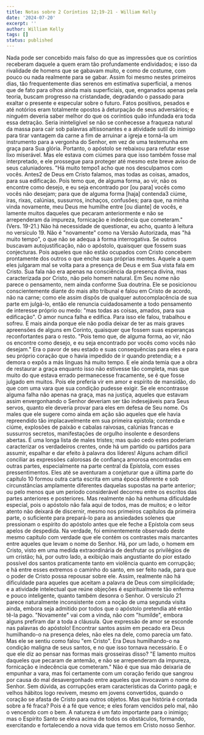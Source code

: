```yaml
---
title: Notas sobre 2 Coríntios 12;19-21 - William Kelly
date: '2024-07-20'
excerpt: ''
author: William Kelly
tags: []
status: published
---
```

Nada pode ser concebido mais falso do que as impressões que os coríntios
receberam daquele a quem eram tão profundamente endividados; e isso da
rivalidade de homens que se gabavam muito, e como de costume, com pouco
ou nada realmente para se gabar. Assim foi mesmo nestes primeiros dias,
tão frequentemente dias serenos em estimativa superficial, a menos que
de fato para olhos ainda mais superficiais, que, enganados apenas pela
teoria, buscam progresso na cristandade, degradando o passado para
exaltar o presente e especular sobre o futuro. Fatos positivos, pesados
e até notórios eram totalmente opostos à deturpação de seus adversários;
e ninguém deveria saber melhor do que os coríntios quão infundada era
toda essa detração. Seria ininteligível se não se conhecesse a fraqueza
natural da massa para cair sob palavras altissonantes e a atividade
sutil do inimigo para tirar vantagem da carne a fim de arruinar a igreja
e torná-la um instrumento para a vergonha do Senhor, em vez de uma
testemunha em graça para Sua glória. Portanto, o apóstolo se rebaixou
para refutar esse lixo miserável. Mas ele estava com ciúmes para que
isso também fosse mal interpretado, e ele prossegue para proteger até
mesmo este breve aviso de seus caluniadores. \"Há muito tempo1 acho que
nos desculpamos com vocês. Antes2 de Deus em Cristo falamos, mas todas
as coisas, amados, para sua edificação. Pois temo que, de alguma forma,
ao vir, não os encontre como desejo, e eu seja encontrado por \[ou
para\] vocês como vocês não desejam; para que de alguma forma \[haja\]
contenda3 ciúme, iras, rixas, calúnias, sussurros, inchaços, confusões;
para que, na minha vinda novamente, meu Deus me humilhe entre \[ou
diante\] de vocês, e lamente muitos daqueles que pecaram anteriormente e
não se arrependeram da impureza, fornicação e indecência que
cometeram.\" (Vers. 19-21.) Não há necessidade de questionar, eu acho,
quanto à leitura no versículo 19. Não é \"novamente\" como na Versão
Autorizada, mas \"há muito tempo\", o que não se adequa à forma
interrogativa. Se outros buscavam autojustificação, não o apóstolo,
quaisquer que fossem suas conjecturas. Pois aqueles que não estão
ocupados com Cristo concebem prontamente dos outros o que enche suas
próprias mentes. Aquele a quem eles julgaram mal se volta para a
presença de Deus e em Sua vista fala em Cristo. Sua fala não era apenas
na consciência da presença divina, mas caracterizada por Cristo, não
pelo homem natural. Em Seu nome não parece o pensamento, nem ainda
conforme Sua doutrina. Ele se posicionou conscientemente diante do mais
alto tribunal e falou em Cristo de acordo, não na carne; como ele assim
dispôs de qualquer autocomplacência de sua parte em julgá-lo, então ele
renuncia cuidadosamente a todo pensamento de interesse próprio ou medo:
\"mas todas as coisas, amados, para sua edificação\". O amor nunca falha
e edifica. Para isso ele falou, trabalhou e sofreu. E mais ainda porque
ele não podia deixar de ter as mais graves apreensões de alguns em
Corinto, quaisquer que fossem suas esperanças reconfortantes para o
resto. \"Pois temo que, de alguma forma, ao vir, não os encontre como
desejo, e eu seja encontrado por vocês como vocês não desejam.\" Era o
pavor de seu estado e suas consequências para eles e para seu próprio
coração que o havia impedido de ir quando pretendia; e a demora o expôs
a más línguas há muito tempo. E ele ainda temia que a obra de restaurar
a graça enquanto isso não estivesse tão completa, mas que muito do que
estava errado permanecesse fracamente, se é que fosse julgado em muitos.
Pois ele preferia vir em amor e espírito de mansidão, do que com uma
vara que sua condição pudesse exigir. Se ele encontrasse alguma falha
não apenas na graça, mas na justiça, aqueles que estavam assim
envergonhando o Senhor deveriam ser tão indesejáveis para Seus servos,
quanto ele deveria provar para eles em defesa de Seu nome. Os males que
ele sugere como ainda em ação são aqueles que ele havia repreendido tão
implacavelmente em sua primeira epístola; contenda e ciúme, explosões de
paixão e cabalas raivosas, calúnias francas e sussurros secretos,
manifestações de orgulho insolente e desordens abertas. É uma longa
lista de males tristes; mas quão cedo estes poderiam caracterizar os
verdadeiros crentes, onde há um partido ou partidos para assumir,
espalhar e dar efeito à palavra dos líderes! Alguns acham difícil
conciliar as expressões calorosas de confiança amorosa encontradas em
outras partes, especialmente na parte central da Epístola, com esses
pressentimentos. Eles até se aventuram a conjeturar que a última parte
do capítulo 10 formou outra carta escrita em uma época diferente e sob
circunstâncias amplamente diferentes daquelas supostas na parte
anterior; ou pelo menos que um período considerável decorreu entre os
escritos das partes anteriores e posteriores. Mas realmente não há
nenhuma dificuldade especial, pois o apóstolo não fala aqui de todos,
mas de muitos; e o leitor atento não deixará de discernir, mesmo nos
primeiros capítulos da primeira parte, o suficiente para prepará-lo para
as ansiedades solenes que pressionam o espírito do apóstolo antes que
ele feche a Epístola com seus apelos de despedida. Na verdade, foi
eminentemente observado deste mesmo capítulo com verdade que ele contém
os contrastes mais marcantes entre aqueles que levam o nome do Senhor.
Há, por um lado, o homem em Cristo, visto em uma medida extraordinária
de desfrutar os privilégios de um cristão; há, por outro lado, a
exibição mais angustiante do pior estado possível dos santos
praticamente tanto em violência quanto em corrupção; e há entre esses
extremos o caminho do santo, em ser feito nada, para que o poder de
Cristo possa repousar sobre ele. Assim, realmente não há dificuldade
para aqueles que aceitam a palavra de Deus com simplicidade; e a
atividade intelectual que reúne objeções é espiritualmente tão enferma e
pouco inteligente, quanto também desonra o Senhor. O versículo 21 parece
naturalmente inconsistente com a noção de uma segunda visita ainda,
embora seja admitido por todos que o apóstolo pretendia até então tê-la
pago. \"Novamente\" vai com a vinda, não com \"humilde\", embora alguns
prefiram dar a toda a cláusula. Que expressão de amor se esconde nas
palavras do apóstolo! Encontrar santos assim em pecado era Deus
humilhando-o na presença deles, não eles na dele, como parecia um fato.
Mas ele se sentiu como falou \"em Cristo\". Era Deus humilhando-o na
condição maligna de seus santos, e no que isso tornava necessário. E o
que ele diz ao pensar nas formas mais grosseiras disso? \"E lamento
muitos daqueles que pecaram de antemão, e não se arrependeram da
impureza, fornicação e indecência que cometeram.\" Não é que sua mão
deixaria de empunhar a vara, mas foi certamente com um coração ferido
que sangrou por causa do mal desavergonhado entre aqueles que invocavam
o nome do Senhor. Sem dúvida, as corrupções eram características da
Corinto pagã; e velhos hábitos logo revivem, mesmo em jovens
convertidos, quando o coração se afasta de Cristo para outros objetos.
Mas que história é contada sobre a fé fraca? Pois é a fé que vence; e
eles foram vencidos pelo mal, não o vencendo com o bem. A natureza é um
fato importante para o inimigo; mas o Espírito Santo se eleva acima de
todos os obstáculos, formando, exercitando e fortalecendo a nova vida
que temos em Cristo nosso Senhor.
